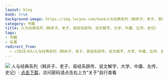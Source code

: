 ```yaml
---
layout: blog
book: true
background-image: https://img.locyoo.com/book人与经典系列（韩非子、老子、易经系辞传、说文解字、大学、中庸、左传、史记）.jpg
category: 书籍
title: 人与经典系列（韩非子、老子、易经系辞传、说文解字、大学、中庸、左传、史记）
tags:
- 书籍
- 名著
redirect_from:
  - /2024/03/人与经典系列（韩非子、老子、易经系辞传、说文解字、大学、中庸、左传、史记）/
---
```

![](https://img.locyoo.com/book人与经典系列（韩非子、老子、易经系辞传、说文解字、大学、中庸、左传、史记）.jpg)
人与经典系列（韩非子、老子、易经系辞传、说文解字、大学、中庸、左传、史记）: <a name = "ref1" href="https://url18.ctfile.com/f/50983618-1363199153-b5c02e?p=3619">点击下载</a>，访问密码请点击右上方“关于”自行查看